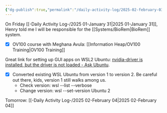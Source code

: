 ```yaml
---
{"dg-publish":true,"permalink":"/daily-activity-log/2025-02-february-03/","noteIcon":"","created":"2025-05-20T09:18:15.448-05:00"}
---
```



On Friday [[-Daily Activity Log-/2025 01-January 31\|2025 01-January 31]], Henry told me I will be responsible for the [[Systems/BioRem\|BioRem]] system.

- [x] OV100 course with Meghana Avula: [[Information Heap/OV100 Training\|OV100 Training]]

Great link for setting up GUI apps on WSL2 Ubuntu: [nvidia-driver is installed, but the driver is not loaded - Ask Ubuntu](https://askubuntu.com/questions/1292278/nvidia-driver-is-installed-but-the-driver-is-not-loaded).
- [x] Converted existing WSL Ubuntu from version 1 to version 2. Be careful out there, kids, version 1 still walks among us.
	- Check version: wsl --list --verbose
	- Change version: wsl --set-version Ubuntu 2

Tomorrow: [[-Daily Activity Log-/2025 02-February 04\|2025 02-February 04]]